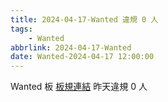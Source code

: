 ```yaml
---
title: 2024-04-17-Wanted 違規 0 人
tags:
    - Wanted
abbrlink: 2024-04-17-Wanted
date: Wanted-2024-04-17 12:00:00
---
```

Wanted 板 [板規連結](https://www.ptt.cc/bbs/Wanted/M.1608829773.A.D3B.html)
昨天違規 0 人
